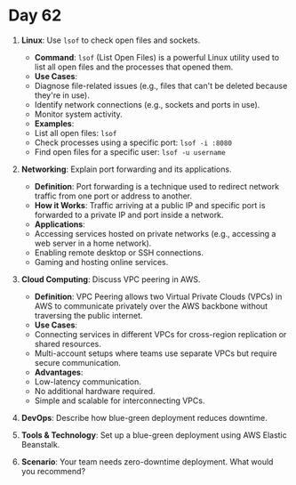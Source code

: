 # Day 62


1. **Linux**: Use `lsof` to check open files and sockets.
   - **Command**: `lsof` (List Open Files) is a powerful Linux utility used to list all open files and the processes that opened them.  
   - **Use Cases**:  
    - Diagnose file-related issues (e.g., files that can't be deleted because they're in use).  
    - Identify network connections (e.g., sockets and ports in use).  
    - Monitor system activity.  
   - **Examples**:  
    - List all open files: `lsof`  
    - Check processes using a specific port: `lsof -i :8080`  
    - Find open files for a specific user: `lsof -u username`


2. **Networking**: Explain port forwarding and its applications.
   - **Definition**: Port forwarding is a technique used to redirect network traffic from one port or address to another.  
   - **How it Works**: Traffic arriving at a public IP and specific port is forwarded to a private IP and port inside a network.  
   - **Applications**:  
    - Accessing services hosted on private networks (e.g., accessing a web server in a home network).  
    - Enabling remote desktop or SSH connections.  
    - Gaming and hosting online services.


3. **Cloud Computing**: Discuss VPC peering in AWS.
   - **Definition**: VPC Peering allows two Virtual Private Clouds (VPCs) in AWS to communicate privately over the AWS backbone without traversing the public internet.  
   - **Use Cases**:  
    - Connecting services in different VPCs for cross-region replication or shared resources.  
    - Multi-account setups where teams use separate VPCs but require secure communication.  
   - **Advantages**:  
    - Low-latency communication.  
    - No additional hardware required.  
    - Simple and scalable for interconnecting VPCs.


4. **DevOps**: Describe how blue-green deployment reduces downtime.

5. **Tools & Technology**: Set up a blue-green deployment using AWS Elastic Beanstalk.

6. **Scenario**: Your team needs zero-downtime deployment. What would you recommend?


